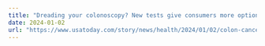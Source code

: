 ```yaml
---
title: "Dreading your colonoscopy? New tests give consumers more options and require less prep"
date: 2024-01-02 
url: "https://www.usatoday.com/story/news/health/2024/01/02/colon-cancer-could-be-easier-to-screen-through-blood-and-stool-tests/71936543007/"
---
```

